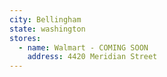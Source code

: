 ```yaml
---
city: Bellingham
state: washington
stores:
  - name: Walmart - COMING SOON
    address: 4420 Meridian Street
---
```

